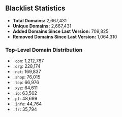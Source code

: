 ## Blacklist Statistics

- **Total Domains:** 2,667,431
- **Unique Domains:** 2,667,431
- **Added Domains Since Last Version:** 709,825
- **Removed Domains Since Last Version:** 1,064,310

### Top-Level Domain Distribution

-  `.com`: 1,212,787
-  `.org`: 228,174
-  `.net`: 169,837
-  `.shop`: 76,015
-  `.top`: 66,976
-  `.xyz`: 64,611
-  `.io`: 63,502
-  `.pl`: 48,699
-  `.info`: 44,764
-  `.fr`: 35,794
